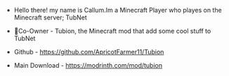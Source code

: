 - Hello there! my name is Callum.Im a Minecraft Player who playes on the Minecraft server; TubNet

- 🔴Co-Owner - Tubion, the Minecraft mod that add some cool stuff to TubNet
- Github - https://github.com/ApricotFarmer11/Tubion
- Main Download - https://modrinth.com/mod/tubion
